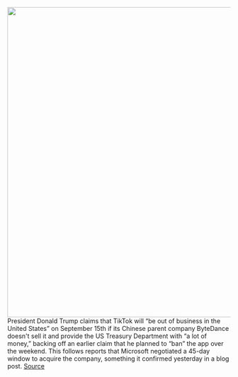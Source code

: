 <img src='https://cdn.vox-cdn.com/thumbor/ULyXNisnyI1_17HJjjP-UxSrtWM=/0x0:1500x983/1200x800/filters:focal(630x372:870x612)/cdn.vox-cdn.com/uploads/chorus_image/image/67150125/microsoft_tiktok.0.jpg' width='700px' /><br/>
President Donald Trump claims that TikTok will “be out of business in the United States” on September 15th if its Chinese parent company ByteDance doesn't sell it and provide the US Treasury Department with “a lot of money,” backing off an earlier claim that he planned to “ban” the app over the weekend. This follows reports that Microsoft negotiated a 45-day window to acquire the company, something it confirmed yesterday in a blog post.
<a href='https://www.theverge.com/2020/8/3/21352878/trump-us-ban-tiktok-microsoft-acquisition-treasury-interview-deadline'> Source <a/>